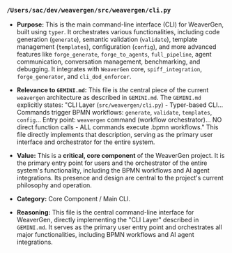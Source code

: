 ### `/Users/sac/dev/weavergen/src/weavergen/cli.py`

*   **Purpose:** This is the main command-line interface (CLI) for WeaverGen, built using `typer`. It orchestrates various functionalities, including code generation (`generate`), semantic validation (`validate`), template management (`templates`), configuration (`config`), and more advanced features like `forge_generate`, `forge_to_agents`, `full_pipeline`, agent communication, conversation management, benchmarking, and debugging. It integrates with `WeaverGen` core, `spiff_integration`, `forge_generator`, and `cli_dod_enforcer`.
*   **Relevance to `GEMINI.md`:** This file is *the* central piece of the current `weavergen` architecture as described in `GEMINI.md`. The `GEMINI.md` explicitly states: "CLI Layer (`src/weavergen/cli.py`) - Typer-based CLI... Commands trigger BPMN workflows: `generate`, `validate`, `templates`, `config`... Entry point: `weavergen` command (workflow orchestrator)... NO direct function calls - ALL commands execute .bpmn workflows." This file directly implements that description, serving as the primary user interface and orchestrator for the entire system.
*   **Value:** This is a **critical, core component** of the WeaverGen project. It is the primary entry point for users and the orchestrator of the entire system's functionality, including the BPMN workflows and AI agent integrations. Its presence and design are central to the project's current philosophy and operation.

*   **Category:** Core Component / Main CLI.
*   **Reasoning:** This file is the central command-line interface for WeaverGen, directly implementing the "CLI Layer" described in `GEMINI.md`. It serves as the primary user entry point and orchestrates all major functionalities, including BPMN workflows and AI agent integrations.
